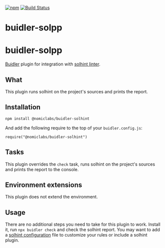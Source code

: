 [![npm](https://img.shields.io/npm/v/@nomiclabs/buidler-solhint.svg)](https://www.npmjs.com/package/@nomiclabs/buidler-solhint)
 [![Build Status](https://travis-ci.com/nomiclabs/buidler-solhint.svg?branch=master)](https://travis-ci.com/nomiclabs/buidler-solhint)


 # buidler-solpp	
 
 # buidler-solpp
[Buidler](http://getbuidler.com) plugin for integration with [solhint linter](https://github.com/protofire/solhint).

 ## What
This plugin runs solhint on the project's sources and prints the report.

 ## Installation
```
npm install @nomiclabs/buidler-solhint
```

 And add the following require to the top of your ```buidler.config.js```:

 ```require("@nomiclabs/buidler-solhint")```
 ## Tasks
This plugin overrides the ```check``` task, runs solhint on the project's sources and prints the report to the console.

 ## Environment extensions
This plugin does not extend the environment.

 ## Usage
There are no additional steps you need to take for this plugin to work. Install it, run `npx buidler check` and check the solhint report.
You may want to add a [solhint configuration](https://github.com/protofire/solhint/blob/master/README.md) file to customize your rules or include a solhint plugin.